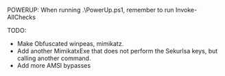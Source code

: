 POWERUP:
When running .\PowerUp.ps1, remember to run Invoke-AllChecks




TODO:
- Make Obfuscated winpeas, mimikatz.
- Add another MimikatxExe that does not perform the Sekurlsa keys, but calling another command.
- Add more AMSI bypasses
